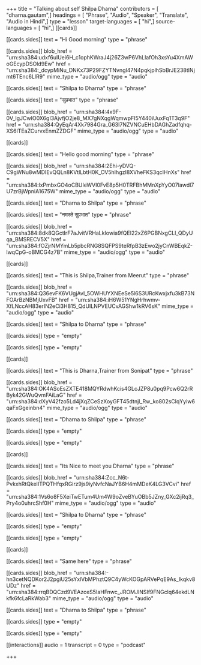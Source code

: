 +++
title = "Talking about self Shilpa Dharna"
contributors = [ "dharna.gautam",]
headings = [ "Phrase", "Audio", "Speaker", "Translate", "Audio in Hindi",]
type = "lesson"
target-languages = [ "hi",]
source-languages = [ "hi",]
[[cards]]

[[cards.sides]]
text = "Hi Good morning"
type = "phrase"

[[cards.sides]]
blob_href = "urn:sha384:udxf6uIUei6H_c1ophKWraJ4j26Z3wP6VhLlafOh3xsYu4XmAWoGEcypDSOld9Ew"
href = "urn:sha384:_dcypMiNu_DNKx73P29FZYTNvngI47N4pqkjplhSbBrJE238tINjmt6TEnc6LlR9"
mime_type = "audio/ogg"
type = "audio"

[[cards.sides]]
text = "Shilpa to Dharna"
type = "phrase"

[[cards.sides]]
text = "सुप्रभात"
type = "phrase"

[[cards.sides]]
blob_href = "urn:sha384:4x9F-0V_lgJCwIO0X6gI3AjvfjO2je8_MX7gNXqgWqmwpFI5Y440iUuxFq1T3q9F"
href = "urn:sha384:QyEqAr4Xk7984Gra_G63I7NZVNCuEHbDAGhZadfqhq-XS6ITEaZCurvxEnmZZDGF"
mime_type = "audio/ogg"
type = "audio"

[[cards]]

[[cards.sides]]
text = "Hello good morning"
type = "phrase"

[[cards.sides]]
blob_href = "urn:sha384:2Ehi-yDVQ-C9gWNu8wMDIEvQQLn8KVtlLbtH0K_OV5hIhgzI8XVheFKS3qcIHnXs"
href = "urn:sha384:lxPmbxGO4oCBUIeWVI0FvE8p5H0TRFBhMMnXpYyO07lawdl7U7zrBjWpniA1675W"
mime_type = "audio/ogg"
type = "audio"

[[cards.sides]]
text = "Dharna to Shilpa"
type = "phrase"

[[cards.sides]]
text = "नमस्ते सुप्रभात"
type = "phrase"

[[cards.sides]]
blob_href = "urn:sha384:8dk8QGctlrF7aJvitVRHaLkIowia9fQEI22xZ6PGBNxgCLl_QDyUqa_BMSRECV5X"
href = "urn:sha384:fOZjrNMYmLb5pbcRNG8SQFPS9teRfpB3zEwo2jyCnWBEqkZ-lwqCpG-oBMCG4z7B"
mime_type = "audio/ogg"
type = "audio"

[[cards]]

[[cards.sides]]
text = "This is Shilpa,Trainer from Meerut"
type = "phrase"

[[cards.sides]]
blob_href = "urn:sha384:Q36evFK6VUgjAvI_5OWHUYXNEeSe5l6S3URcKwxjxfu3kB73NFOArBzNBMjUxvFB"
href = "urn:sha384:iH6W51YNgHrhwmv-XfLNccAH83erIN2eCi3H815_QdUILNPVEUCvAGShw1kRV6sK"
mime_type = "audio/ogg"
type = "audio"

[[cards.sides]]
text = "Shilpa to Dharna"
type = "phrase"

[[cards.sides]]
type = "empty"

[[cards.sides]]
type = "empty"

[[cards]]

[[cards.sides]]
text = "This is Dharna,Trainer from Sonipat"
type = "phrase"

[[cards.sides]]
blob_href = "urn:sha384:OK4ASoEsZXTE418MQYRdwhKcis4GLcJZP8u0pq9Pcw6Q2rRByk42GWuQvmFAiLaG"
href = "urn:sha384:dXyV42fzo5Ld4jXqZCeSzXoyGFT45dtnjl_Rw_ko802sClqYyiw6qaFxGgeinbn4"
mime_type = "audio/ogg"
type = "audio"

[[cards.sides]]
text = "Dharna to Shilpa"
type = "phrase"

[[cards.sides]]
type = "empty"

[[cards.sides]]
type = "empty"

[[cards]]

[[cards.sides]]
text = "Its Nice to meet you Dharna"
type = "phrase"

[[cards.sides]]
blob_href = "urn:sha384:Zcc_N6t-PvkxhRtQkelITPQTHfqxRGirz9js9iyNvfcNaJYB6H4mMDeK4LG3VCvi"
href = "urn:sha384:1Vs6o8F5XeiTwETum4Um4W9oZveBYuOBb5JZny_GXc2ijRq3_Pry4o0uhrcShf0H"
mime_type = "audio/ogg"
type = "audio"

[[cards.sides]]
text = "Shilpa to Dharna"
type = "phrase"

[[cards.sides]]
type = "empty"

[[cards.sides]]
type = "empty"

[[cards]]

[[cards.sides]]
text = "Same here"
type = "phrase"

[[cards.sides]]
blob_href = "urn:sha384:-hn3cetNQDKor2J2pgiU25sYxlVbMPhztQ9C4yWcKOGpARVePqE9As_Ikqkv8UDz"
href = "urn:sha384:rrqBDQCzd9VEAzceS5IaHFnwc_JROMJlNSIf9FNGclq64ekdLNkfk6fcLaRkWab3"
mime_type = "audio/ogg"
type = "audio"

[[cards.sides]]
text = "Dharna to Shilpa"
type = "phrase"

[[cards.sides]]
type = "empty"

[[cards.sides]]
type = "empty"

[[interactions]]
audio = 1
transcript = 0
type = "podcast"

+++
